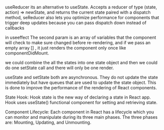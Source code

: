 useReducer its an alternative to useState. Accepts a reducer of type (state, action) => newState, and returns the current state paired with a dispatch method, 
seReducer also lets you optimize performance for components that trigger deep updates because you can pass dispatch down instead of callbacks

in useeffect The second param is an array of variables that the component will check to make sure changed before re-rendering, and if we pass an empty array [] , 
it just renders the component only once like componentDidMount.

we could combine the all the states into one state object and then we could do one setState call and there will only be one render.

useState and setState both are asynchronous. They do not update the state immediately but have queues that are used to update the state object. 
This is done to improve the performance of the rendering of React components.

State Hook: Hook state is the new way of declaring a state in React app. Hook uses useState() functional component for setting and retrieving state.

Component Lifecycle: Each component in React has a lifecycle which you can monitor and manipulate during its three main phases. The three phases are: Mounting, Updating, and Unmounting.
